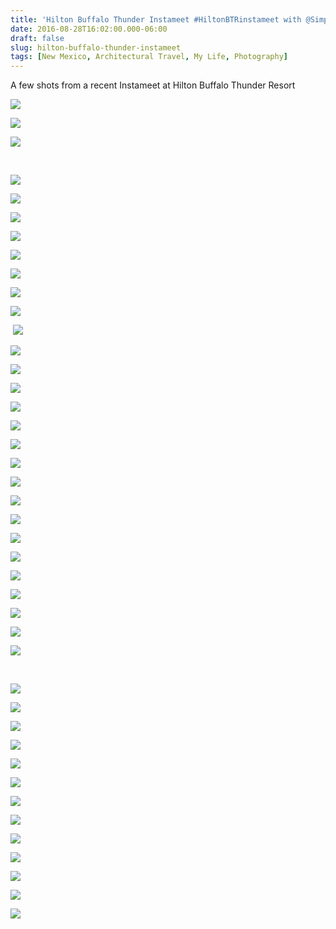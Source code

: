 ```yaml
---
title: 'Hilton Buffalo Thunder Instameet #HiltonBTRinstameet with @SimplysantaFe'
date: 2016-08-28T16:02:00.000-06:00
draft: false
slug: hilton-buffalo-thunder-instameet
tags: [New Mexico, Architectural Travel, My Life, Photography]
---
```


A few shots from a recent Instameet at Hilton Buffalo Thunder Resort  

![](/images/blog/legacy/006.JPG)

  

![](/images/blog/legacy/008.JPG)

  

![](/images/blog/legacy/010.JPG)

   

![](/images/blog/legacy/025.JPG)

  

![](/images/blog/legacy/030.JPG)

  

![](/images/blog/legacy/032.JPG)

  

![](/images/blog/legacy/034.JPG)

  

![](/images/blog/legacy/039.JPG)

  

![](/images/blog/legacy/047.JPG)

  
  

![](/images/blog/legacy/052.JPG)

  

![](/images/blog/legacy/058.JPG)

  

 ![](/images/blog/legacy/062.JPG)

  
  

![](/images/blog/legacy/072.JPG)

  

![](/images/blog/legacy/074.JPG)

  

![](/images/blog/legacy/083.JPG)

  

![](/images/blog/legacy/085.JPG)

  

![](/images/blog/legacy/090.JPG)

  

![](/images/blog/legacy/099.JPG)

  

![](/images/blog/legacy/102.JPG)

  

![](/images/blog/legacy/121.JPG)

  

![](/images/blog/legacy/125.JPG)

  

![](/images/blog/legacy/129.JPG)

  

![](/images/blog/legacy/131.JPG)

  

![](/images/blog/legacy/135.JPG)

  

![](/images/blog/legacy/137.JPG)

  

![](/images/blog/legacy/142.JPG)

  

![](/images/blog/legacy/170.JPG)

  
  

![](/images/blog/legacy/020.JPG)

  

![](/images/blog/legacy/127.JPG)

   

![](/images/blog/legacy/DSC03129%2B%2528Large%2529.JPG)

  

![](/images/blog/legacy/DSC03130%2B%2528Large%2529.JPG)

  

![](/images/blog/legacy/DSC03131%2B%2528Large%2529.JPG)

  

![](/images/blog/legacy/DSC03133A%2B%2528Large%2529.jpg)

  

![](/images/blog/legacy/DSC03134%2B%2528Large%2529.JPG)

  

![](/images/blog/legacy/DSC03137%2B%2528Large%2529.JPG)

  

![](/images/blog/legacy/DSC03139%2B%2528Large%2529.JPG)

  

![](/images/blog/legacy/DSC03140%2B%2528Large%2529.JPG)

  

![](/images/blog/legacy/DSC03141%2B%2528Large%2529.JPG)

  

![](/images/blog/legacy/DSC03146%2B%2528Large%2529.JPG)

  

![](/images/blog/legacy/DSC03150%2B%2528Large%2529.JPG)

  

![](/images/blog/legacy/DSC03154%2B%2528Large%2529.JPG)

  

![](/images/blog/legacy/DSC03164%2B%2528Large%2529.JPG)